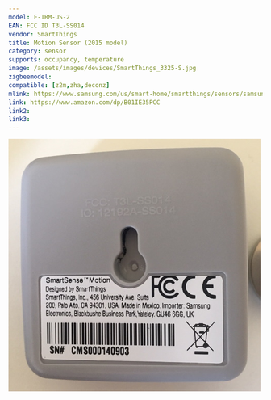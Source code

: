 ```yaml
---
model: F-IRM-US-2
EAN: FCC ID T3L-SS014
vendor: SmartThings
title: Motion Sensor (2015 model)
category: sensor
supports: occupancy, temperature
image: /assets/images/devices/SmartThings_3325-S.jpg
zigbeemodel: 
compatible: [z2m,zha,deconz]
mlink: https://www.samsung.com/us/smart-home/smartthings/sensors/samsung-smartthings-motion-sensor-f-irm-us-2/
link: https://www.amazon.com/dp/B01IE35PCC
link2: 
link3: 
---
```

![](/assets/images/devices/SmartThings_3325-S-back.jpg)